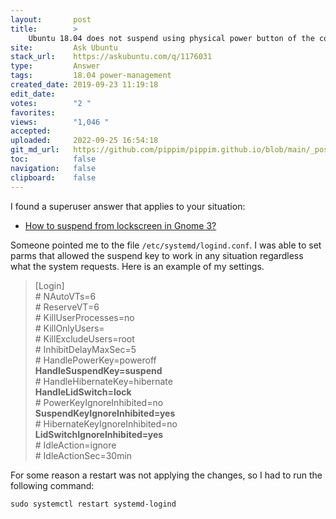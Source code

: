 ```yaml
---
layout:       post
title:        >
    Ubuntu 18.04 does not suspend using physical power button of the computer when screen is locked
site:         Ask Ubuntu
stack_url:    https://askubuntu.com/q/1176031
type:         Answer
tags:         18.04 power-management
created_date: 2019-09-23 11:19:18
edit_date:    
votes:        "2 "
favorites:    
views:        "1,046 "
accepted:     
uploaded:     2022-09-25 16:54:18
git_md_url:   https://github.com/pippim/pippim.github.io/blob/main/_posts/2019/2019-09-23-Ubuntu-18.04-does-not-suspend-using-physical-power-button-of-the-computer-when-screen-is-locked.md
toc:          false
navigation:   false
clipboard:    false
---
```


I found a superuser answer that applies to your situation:

- [How to suspend from lockscreen in Gnome 3?][1]

Someone pointed me to the file `/etc/systemd/logind.conf`. I was able to set parms that allowed the suspend key to work in any situation regardless what the system requests. Here is an example of my settings.
<blockquote>
[Login]<br/>
# NAutoVTs=6<br/>
# ReserveVT=6<br/>
# KillUserProcesses=no<br/>
# KillOnlyUsers=<br/>
# KillExcludeUsers=root<br/>
# InhibitDelayMaxSec=5<br/>
# HandlePowerKey=poweroff<br/>
<b>HandleSuspendKey=suspend</b><br/>
# HandleHibernateKey=hibernate<br/>
<b>HandleLidSwitch=lock</b><br/>
# PowerKeyIgnoreInhibited=no<br/>
<b>SuspendKeyIgnoreInhibited=yes</b><br/>
# HibernateKeyIgnoreInhibited=no<br/>
<b>LidSwitchIgnoreInhibited=yes</b><br/>
# IdleAction=ignore<br/>
# IdleActionSec=30min<br/>
</blockquote>
For some reason a restart was not applying the changes, so I had to run the following command:

``` 
sudo systemctl restart systemd-logind
```


  [1]: https://superuser.com/questions/748482/how-to-suspend-from-lockscreen-in-gnome-3
